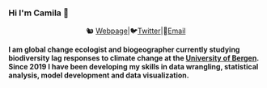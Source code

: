 ### Hi I'm Camila 👋


<div align="center">

🐿️ [Webpage][Webpage]|🐦[Twitter][Twitter]|🍂[Email][Email] 
</div>

<!--
Quick Link
-->
[Twitter]:https://twitter.com/lacapary
[Email]:mailto:lc.pacheco27@gmail.com
[Webpage]:https://lacapary.github.io/

**I am global change ecologist and biogeographer currently studying biodiversity lag responses to climate change at the [University of Bergen](https://www.uib.no/en/rg/EECRG). 
Since 2019 I have been developing my skills in data wrangling, statistical analysis, model development and data visualization.** 
